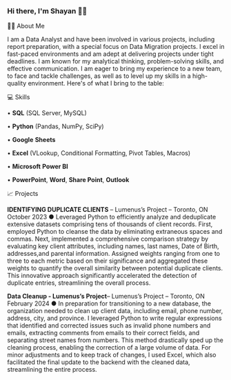 ### Hi there, I'm Shayan 🤝🏾


✍🏾 About Me

I am a Data Analyst and have been involved in various projects, including report preparation, with a special focus on Data Migration projects. I excel in fast-paced environments and am adept at delivering projects under tight deadlines. I am known for my analytical 
thinking, problem-solving skills, and effective communication. I am eager to bring my experience to a new team, to face and tackle challenges, as well as to level up my skills in a high-quality environment. Here's of what I bring to the table:
 
💻 Skills

• **SQL** (SQL Server, MySQL) 

• **Python** (Pandas, NumPy, SciPy) 

• **Google** **Sheets** 

• **Excel** (VLookup, Conditional Formatting, Pivot 
Tables, Macros) 

• **Microsoft** **Power BI**

• **PowerPoint**, **Word**, **Share Point**, **Outlook**

📈 Projects

**IDENTIFYING DUPLICATE CLIENTS** – Lumenus’s Project – Toronto, ON October 2023
● Leveraged Python to efficiently analyze and deduplicate extensive datasets comprising tens of thousands of client records.
First, employed Python to cleanse the data by eliminating extraneous spaces and commas. Next, implemented a
comprehensive comparison strategy by evaluating key client attributes, including names, last names, Date of Birth, addresses,and parental information. Assigned weights ranging from one to three to each metric based on their significance and
aggregated these weights to quantify the overall similarity between potential duplicate clients. This innovative approach
significantly accelerated the detection of duplicate entries, streamlining the overall process.

**Data Cleanup - Lumenus’s Project**– Lumenus’s Project – Toronto, ON February 2024 
● In preparation for transitioning to a new database, the organization needed to clean up client data, including email, phone
number, address, city, and province. I leveraged Python to write regular expressions that identified and corrected issues such
as invalid phone numbers and emails, extracting comments from emails to their correct fields, and separating street names
from numbers. This method drastically sped up the cleaning process, enabling the correction of a large volume of data. For
minor adjustments and to keep track of changes, I used Excel, which also facilitated the final update to the backend with the
cleaned data, streamlining the entire process.
